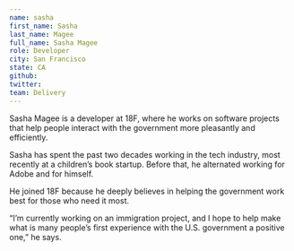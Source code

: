 ```yaml
---
name: sasha
first_name: Sasha
last_name: Magee
full_name: Sasha Magee
role: Developer
city: San Francisco
state: CA
github:
twitter:
team: Delivery
---
```


Sasha Magee is a developer at 18F, where he works on software projects that help people interact with the government more pleasantly and efficiently.

Sasha has spent the past two decades working in the tech industry, most recently at a children’s book startup. Before that, he alternated working for Adobe and for himself.

He joined 18F because he deeply believes in helping the government work best for those who need it most. 

“I’m currently working on an immigration project, and I hope to help make what is many people’s first experience with the U.S. government a positive one,” he says.
